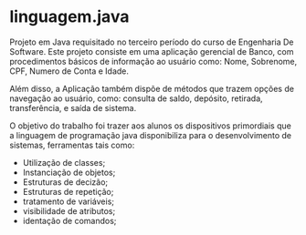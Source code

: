 # linguagem.java

Projeto em Java requisitado no terceiro período do curso de Engenharia De Software.
Este projeto consiste em uma aplicação gerencial de Banco, com procedimentos básicos
de informação ao usuário como: Nome, Sobrenome, CPF, Numero de Conta e Idade. 

Além disso, a Aplicação também dispõe de métodos que trazem opções de navegação ao usuário, 
como: consulta de saldo, depósito, retirada, transferência, e saída de sistema.

O objetivo do trabalho foi trazer aos alunos os dispositivos primordiais que a linguagem de
programação java disponibiliza para o desenvolvimento de sistemas, ferramentas tais como:

* Utilização de classes;
* Instanciação de objetos;
* Estruturas de decizão;
* Estruturas de repetição;
* tratamento de variáveis;
* visibilidade de atributos;
* identação de comandos;
